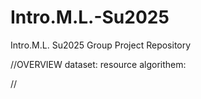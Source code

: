 # Intro.M.L.-Su2025
Intro.M.L. Su2025 Group Project Repository

//OVERVIEW
dataset: resource
algorithem: 

//